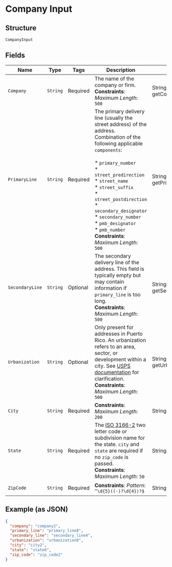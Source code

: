 
# Company Input

## Structure

`CompanyInput`

## Fields

| Name | Type | Tags | Description | Getter | Setter |
|  --- | --- | --- | --- | --- | --- |
| `Company` | `String` | Required | The name of the company or firm.<br>**Constraints**: *Maximum Length*: `500` | String getCompany() | setCompany(String company) |
| `PrimaryLine` | `String` | Required | The primary delivery line (usually the street address) of the address.<br>Combination of the following applicable `components`:<br><br>* `primary_number`<br>* `street_predirection`<br>* `street_name`<br>* `street_suffix`<br>* `street_postdirection`<br>* `secondary_designator`<br>* `secondary_number`<br>* `pmb_designator`<br>* `pmb_number`<br>**Constraints**: *Maximum Length*: `500` | String getPrimaryLine() | setPrimaryLine(String primaryLine) |
| `SecondaryLine` | `String` | Optional | The secondary delivery line of the address. This field is typically empty but may contain information if `primary_line` is too long.<br>**Constraints**: *Maximum Length*: `500` | String getSecondaryLine() | setSecondaryLine(String secondaryLine) |
| `Urbanization` | `String` | Optional | Only present for addresses in Puerto Rico. An urbanization refers to an area, sector, or development within a city. See <a href="https://pe.usps.com/text/pub28/28api_008.htm#:~:text=I51.,-4%20Urbanizations&text=In%20Puerto%20Rico%2C%20identical%20street,placed%20before%20the%20urbanization%20name." target="_blank">USPS documentation</a> for clarification.<br>**Constraints**: *Maximum Length*: `500` | String getUrbanization() | setUrbanization(String urbanization) |
| `City` | `String` | Required | **Constraints**: *Maximum Length*: `200` | String getCity() | setCity(String city) |
| `State` | `String` | Required | The <a href="https://en.wikipedia.org/wiki/ISO_3166-2:US" target="_blank">ISO 3166-2</a> two letter code or subdivision name for the state. `city` and `state` are required if no `zip_code` is passed.<br>**Constraints**: *Maximum Length*: `50` | String getState() | setState(String state) |
| `ZipCode` | `String` | Required | **Constraints**: *Pattern*: `^\d{5}((-)?\d{4})?$` | String getZipCode() | setZipCode(String zipCode) |

## Example (as JSON)

```json
{
  "company": "company2",
  "primary_line": "primary_line8",
  "secondary_line": "secondary_line4",
  "urbanization": "urbanization0",
  "city": "city2",
  "state": "state6",
  "zip_code": "zip_code2"
}
```

